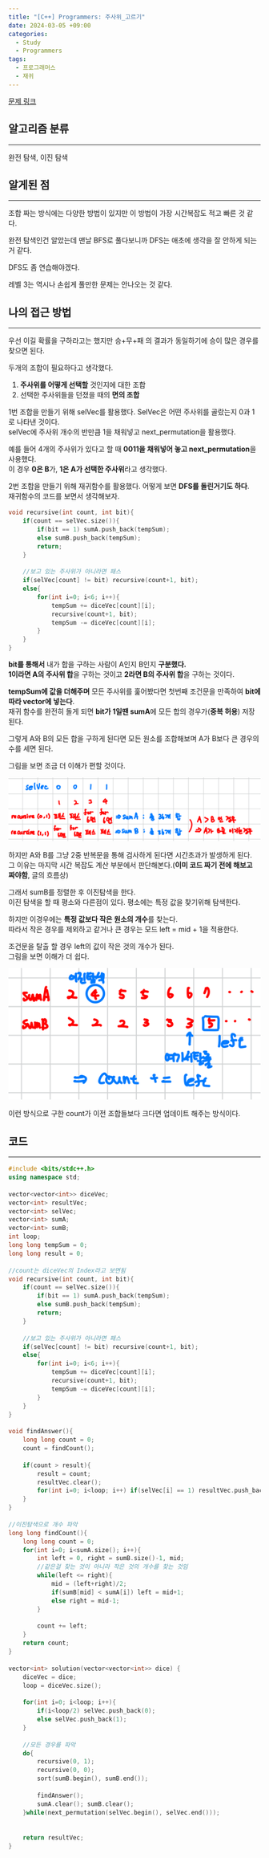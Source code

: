 ```yaml
---
title: "[C++] Programmers: 주사위_고르기"
date: 2024-03-05 +09:00
categories:
  - Study
  - Programmers
tags:
  - 프로그래머스
  - 재귀
---
```

[문제 링크](https://school.programmers.co.kr/learn/courses/30/lessons/258709)

## 알고리즘 분류
---
완전 탐색, 이진 탐색

## 알게된 점
---
조합 짜는 방식에는 다양한 방법이 있지만 이 방법이 가장 시간복잡도 적고 빠른 것 같다.

완전 탐색인건 알았는데 맨날 BFS로 풀다보니까 DFS는 애초에 생각을 잘 안하게 되는거 같다.

DFS도 좀 연습해야겠다.   

레벨 3는 역시나 손쉽게 풀만한 문제는 안나오는 것 같다.

## 나의 접근 방법
---
우선 이길 확률을 구하라고는 했지만 승+무+패 의 결과가 동일하기에 승이 많은 경우를 찾으면 된다.

두개의 조합이 필요하다고 생각했다.

1. **주사위를 어떻게 선택할** 것인지에 대한 조합
2. 선택한 주사위들을 던졌을 때의 **면의 조합**

1번 조합을 만들기 위해 selVec를 활용했다. SelVec은 어떤 주사위를 골랐는지 0과 1로 나타낸 것이다.    
selVec에 주사위 개수의 반만큼 1을 채워넣고 next_permutation을 활용했다.

예를 들어 4개의 주사위가 있다고 할 때 **0011을 채워넣어 놓고 next_permutation**을 사용했다.    
이 경우 **0은 B**가, **1은 A가 선택한 주사위**라고 생각했다.

2번 조합을 만들기 위해 재귀함수를 활용했다. 어떻게 보면 **DFS를 돌린거기도 하다**.     
재귀함수의 코드를 보면서 생각해보자.

```cpp
void recursive(int count, int bit){
    if(count == selVec.size()){
        if(bit == 1) sumA.push_back(tempSum);
        else sumB.push_back(tempSum);
        return;
    }
    
    //보고 있는 주사위가 아니라면 패스
    if(selVec[count] != bit) recursive(count+1, bit);
    else{
        for(int i=0; i<6; i++){
            tempSum += diceVec[count][i];
            recursive(count+1, bit);
            tempSum -= diceVec[count][i];
        }
    }
}
```

**bit를 통해서** 내가 합을 구하는 사람이 A인지 B인지 **구분했다.**     
**1이라면 A의 주사위 합**을 구하는 것이고 **2라면 B의 주사위 합**을 구하는 것이다.    

**tempSum에 값을 더해주며** 모든 주사위를 훑어봤다면 첫번째 조건문을 만족하여 **bit에 따라 vector에 넣는다**.   
재귀 함수를 완전히 돌게 되면 **bit가 1일땐 sumA**에 모든 합의 경우가(**중복 허용**) 저장된다.

그렇게 A와 B의 모든 합을 구하게 된다면 모든 원소를 조합해보며 A가 B보다 큰 경우의 수를 세면 된다.  

그림을 보면 조금 더 이해가 편할 것이다.

![](images/2024-05-14-Programmers-주사위_고르기.png)

하지만 A와 B를 그냥 2중 반복문을 통해 검사하게 된다면 시간초과가 발생하게 된다.   
그 이유는 마지막 시간 복잡도 계산 부분에서 판단해본다.(**이미 코드 짜기 전에 해보고 짜야함**, 글의 흐름상)

그래서 sumB를 정렬한 후 이진탐색을 한다.   
이진 탐색을 할 때 평소와 다른점이 있다. 평소에는 특정 값을 찾기위해 탐색한다.

하지만 이경우에는 **특정 값보다 작은 원소의 개수**를 찾는다.    
따라서 작은 경우를 제외하고 같거나 큰 경우는 모드 left = mid + 1을 적용한다.

조건문을 탈출 할 경우 left의 값이 작은 것의 개수가 된다.   
그림을 보면 이해가 더 쉽다.

![](images/2024-05-14-Programmers-주사위_고르기-1.png)

이런 방식으로 구한 count가 이전 조합들보다 크다면 업데이트 해주는 방식이다.

## 코드
---
```cpp
#include <bits/stdc++.h>
using namespace std;

vector<vector<int>> diceVec;
vector<int> resultVec;
vector<int> selVec;
vector<int> sumA;
vector<int> sumB;
int loop;
long long tempSum = 0;
long long result = 0;

//count는 diceVec의 Index라고 보면됨
void recursive(int count, int bit){
    if(count == selVec.size()){
        if(bit == 1) sumA.push_back(tempSum);
        else sumB.push_back(tempSum);
        return;
    }
    
    //보고 있는 주사위가 아니라면 패스
    if(selVec[count] != bit) recursive(count+1, bit);
    else{
        for(int i=0; i<6; i++){
            tempSum += diceVec[count][i];
            recursive(count+1, bit);
            tempSum -= diceVec[count][i];
        }
    }
}

void findAnswer(){
    long long count = 0;
    count = findCount();

    if(count > result){
        result = count;
        resultVec.clear();
        for(int i=0; i<loop; i++) if(selVec[i] == 1) resultVec.push_back(i+1);
    }
}

//이진탐색으로 개수 파악
long long findCount(){
    long long count = 0;
    for(int i=0; i<sumA.size(); i++){
        int left = 0, right = sumB.size()-1, mid;
        //같은걸 찾는 것이 아니라 작은 것의 개수를 찾는 것임
        while(left <= right){
            mid = (left+right)/2;
            if(sumB[mid] < sumA[i]) left = mid+1;
            else right = mid-1;
        }
        
        count += left;
    }
    return count;
}

vector<int> solution(vector<vector<int>> dice) {
    diceVec = dice;
    loop = diceVec.size();
    
    for(int i=0; i<loop; i++){
        if(i<loop/2) selVec.push_back(0);
        else selVec.push_back(1);
    }
    
    //모든 경우를 파악
    do{
        recursive(0, 1);
        recursive(0, 0);
        sort(sumB.begin(), sumB.end());
        
        findAnswer();
        sumA.clear(); sumB.clear();
    }while(next_permutation(selVec.begin(), selVec.end()));

    
    return resultVec;
}
```